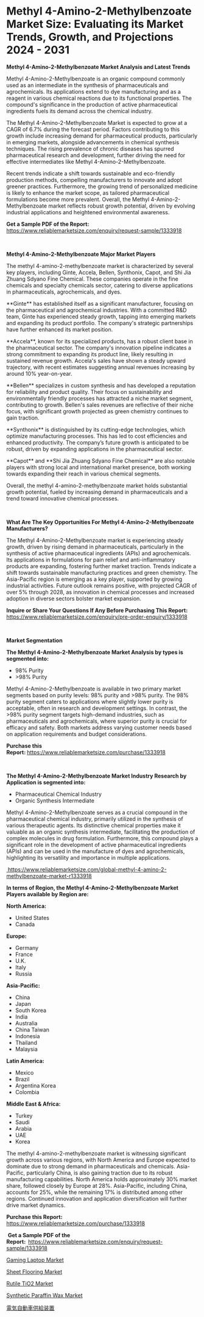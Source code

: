 <p><h1>Methyl 4-Amino-2-Methylbenzoate Market Size: Evaluating its Market Trends, Growth, and Projections 2024 - 2031</h1></p><p><strong>Methyl 4-Amino-2-Methylbenzoate Market Analysis and Latest Trends</strong></p>
<p><p>Methyl 4-Amino-2-Methylbenzoate is an organic compound commonly used as an intermediate in the synthesis of pharmaceuticals and agrochemicals. Its applications extend to dye manufacturing and as a reagent in various chemical reactions due to its functional properties. The compound's significance in the production of active pharmaceutical ingredients fuels its demand across the chemical industry.</p><p>The Methyl 4-Amino-2-Methylbenzoate Market is expected to grow at a CAGR of 6.7% during the forecast period. Factors contributing to this growth include increasing demand for pharmaceutical products, particularly in emerging markets, alongside advancements in chemical synthesis techniques. The rising prevalence of chronic diseases has spurred pharmaceutical research and development, further driving the need for effective intermediates like Methyl 4-Amino-2-Methylbenzoate.</p><p>Recent trends indicate a shift towards sustainable and eco-friendly production methods, compelling manufacturers to innovate and adopt greener practices. Furthermore, the growing trend of personalized medicine is likely to enhance the market scope, as tailored pharmaceutical formulations become more prevalent. Overall, the Methyl 4-Amino-2-Methylbenzoate market reflects robust growth potential, driven by evolving industrial applications and heightened environmental awareness.</p></p>
<p><strong>Get a Sample PDF of the Report:&nbsp;</strong> <a href="https://www.reliablemarketsize.com/enquiry/request-sample/1333918?utm_campaign=1105&utm_medium=2&utm_source=Github&utm_content=ia&utm_term=12122024&utm_id=methyl-4-amino-2-methylbenzoate">https://www.reliablemarketsize.com/enquiry/request-sample/1333918</a></p>
<p>&nbsp;</p>
<p><strong>Methyl 4-Amino-2-Methylbenzoate Major Market Players</strong></p>
<p><p>The methyl 4-amino-2-methylbenzoate market is characterized by several key players, including Ginte, Accela, Bellen, Synthonix, Capot, and Shi Jia Zhuang Sdyano Fine Chemical. These companies operate in the fine chemicals and specialty chemicals sector, catering to diverse applications in pharmaceuticals, agrochemicals, and dyes.</p><p>**Ginte** has established itself as a significant manufacturer, focusing on the pharmaceutical and agrochemical industries. With a committed R&D team, Ginte has experienced steady growth, tapping into emerging markets and expanding its product portfolio. The company's strategic partnerships have further enhanced its market position.</p><p>**Accela**, known for its specialized products, has a robust client base in the pharmaceutical sector. The company's innovation pipeline indicates a strong commitment to expanding its product line, likely resulting in sustained revenue growth. Accela's sales have shown a steady upward trajectory, with recent estimates suggesting annual revenues increasing by around 10% year-on-year.</p><p>**Bellen** specializes in custom synthesis and has developed a reputation for reliability and product quality. Their focus on sustainability and environmentally friendly processes has attracted a niche market segment, contributing to growth. Bellen's sales revenues are reflective of their niche focus, with significant growth projected as green chemistry continues to gain traction.</p><p>**Synthonix** is distinguished by its cutting-edge technologies, which optimize manufacturing processes. This has led to cost efficiencies and enhanced productivity. The company’s future growth is anticipated to be robust, driven by expanding applications in the pharmaceutical sector.</p><p>**Capot** and **Shi Jia Zhuang Sdyano Fine Chemical** are also notable players with strong local and international market presence, both working towards expanding their reach in various chemical segments.</p><p>Overall, the methyl 4-amino-2-methylbenzoate market holds substantial growth potential, fueled by increasing demand in pharmaceuticals and a trend toward innovative chemical processes.</p></p>
<p>&nbsp;</p>
<p><strong>What Are The Key Opportunities For Methyl 4-Amino-2-Methylbenzoate Manufacturers?</strong></p>
<p><p>The Methyl 4-Amino-2-Methylbenzoate market is experiencing steady growth, driven by rising demand in pharmaceuticals, particularly in the synthesis of active pharmaceutical ingredients (APIs) and agrochemicals. Its applications in formulations for pain relief and anti-inflammatory products are expanding, fostering further market traction. Trends indicate a shift towards sustainable manufacturing practices and green chemistry. The Asia-Pacific region is emerging as a key player, supported by growing industrial activities. Future outlook remains positive, with projected CAGR of over 5% through 2028, as innovation in chemical processes and increased adoption in diverse sectors bolster market expansion.</p></p>
<p><strong>Inquire or Share Your Questions If Any Before Purchasing This Report:</strong> <a href="https://www.reliablemarketsize.com/enquiry/pre-order-enquiry/1333918?utm_campaign=1105&utm_medium=2&utm_source=Github&utm_content=ia&utm_term=12122024&utm_id=methyl-4-amino-2-methylbenzoate">https://www.reliablemarketsize.com/enquiry/pre-order-enquiry/1333918</a></p>
<p>&nbsp;</p>
<p><strong>Market Segmentation</strong></p>
<p><strong>The Methyl 4-Amino-2-Methylbenzoate Market Analysis by types is segmented into:</strong></p>
<p><ul><li>98% Purity</li><li>>98% Purity</li></ul></p>
<p><p>Methyl 4-Amino-2-Methylbenzoate is available in two primary market segments based on purity levels: 98% purity and >98% purity. The 98% purity segment caters to applications where slightly lower purity is acceptable, often in research and development settings. In contrast, the >98% purity segment targets high-demand industries, such as pharmaceuticals and agrochemicals, where superior purity is crucial for efficacy and safety. Both markets address varying customer needs based on application requirements and budget considerations.</p></p>
<p><strong>Purchase this Report:&nbsp;</strong><a href="https://www.reliablemarketsize.com/purchase/1333918?utm_campaign=1105&utm_medium=2&utm_source=Github&utm_content=ia&utm_term=12122024&utm_id=methyl-4-amino-2-methylbenzoate">https://www.reliablemarketsize.com/purchase/1333918</a></p>
<p>&nbsp;</p>
<p><strong>The Methyl 4-Amino-2-Methylbenzoate Market Industry Research by Application is segmented into:</strong></p>
<p><ul><li>Pharmaceutical Chemical Industry</li><li>Organic Synthesis Intermediate</li></ul></p>
<p><p>Methyl 4-Amino-2-Methylbenzoate serves as a crucial compound in the pharmaceutical chemical industry, primarily utilized in the synthesis of various therapeutic agents. Its distinctive chemical properties make it valuable as an organic synthesis intermediate, facilitating the production of complex molecules in drug formulation. Furthermore, this compound plays a significant role in the development of active pharmaceutical ingredients (APIs) and can be used in the manufacture of dyes and agrochemicals, highlighting its versatility and importance in multiple applications.</p></p>
<p><a href="https://www.reliablemarketsize.com/global-methyl-4-amino-2-methylbenzoate-market-r1333918?utm_campaign=1105&utm_medium=2&utm_source=Github&utm_content=ia&utm_term=12122024&utm_id=methyl-4-amino-2-methylbenzoate">&nbsp;https://www.reliablemarketsize.com/global-methyl-4-amino-2-methylbenzoate-market-r1333918</a></p>
<p><strong>In terms of Region, the Methyl 4-Amino-2-Methylbenzoate Market Players available by Region are:</strong></p>
<p>
    <p> <strong> North America: </strong>
        <ul>
            <li>United States</li>
            <li>Canada</li>
        </ul>
        </p> 
    <p> <strong> Europe: </strong>
        <ul>
            <li>Germany</li>
            <li>France</li>
            <li>U.K.</li>
            <li>Italy</li>
            <li>Russia</li>
        </ul>
        </p> 
    <p> <strong> Asia-Pacific: </strong>
        <ul>
            <li>China</li>
            <li>Japan</li>
            <li>South Korea</li>
            <li>India</li>
            <li>Australia</li>
            <li>China Taiwan</li>
            <li>Indonesia</li>
            <li>Thailand</li>
            <li>Malaysia</li>
        </ul>
        </p> 
    <p> <strong> Latin America: </strong>
        <ul>
            <li>Mexico</li>
            <li>Brazil</li>
            <li>Argentina Korea</li>
            <li>Colombia</li>
        </ul>
        </p> 
    <p> <strong> Middle East & Africa: </strong>
        <ul>
            <li>Turkey</li>
            <li>Saudi</li>
            <li>Arabia</li>
            <li>UAE</li>
            <li>Korea</li>
        </ul>
    </p>
    </p>
<p><p>The methyl 4-amino-2-methylbenzoate market is witnessing significant growth across various regions, with North America and Europe expected to dominate due to strong demand in pharmaceuticals and chemicals. Asia-Pacific, particularly China, is also gaining traction due to its robust manufacturing capabilities. North America holds approximately 30% market share, followed closely by Europe at 28%. Asia-Pacific, including China, accounts for 25%, while the remaining 17% is distributed among other regions. Continued innovation and application diversification will further drive market dynamics.</p></p>
<p><strong>Purchase this Report: </strong><a href="https://www.reliablemarketsize.com/purchase/1333918?utm_campaign=1105&utm_medium=2&utm_source=Github&utm_content=ia&utm_term=12122024&utm_id=methyl-4-amino-2-methylbenzoate">https://www.reliablemarketsize.com/purchase/1333918</a></p>
<p>&nbsp;<strong>Get a Sample PDF of the Report:&nbsp;&nbsp;</strong><a href="https://www.reliablemarketsize.com/enquiry/request-sample/1333918?utm_campaign=1105&utm_medium=2&utm_source=Github&utm_content=ia&utm_term=12122024&utm_id=methyl-4-amino-2-methylbenzoate">https://www.reliablemarketsize.com/enquiry/request-sample/1333918</a></p>
<p><strong></strong></p>
<p><p><a href="https://www.linkedin.com/pulse/c-hannibex-sqmmf?utm_campaign=1105&utm_medium=2&utm_source=Github&utm_content=ia&utm_term=12122024&utm_id=methyl-4-amino-2-methylbenzoate">Gaming Laptop Market</a></p><p><a href="https://www.linkedin.com/pulse/in-depth-analysis-size-researchive-6stxe?utm_campaign=1105&utm_medium=2&utm_source=Github&utm_content=ia&utm_term=12122024&utm_id=methyl-4-amino-2-methylbenzoate">Sheet Flooring Market</a></p><p><a href="https://www.linkedin.com/pulse/rutile-tio2-market-size-status-forecast-2024-2031-bultigen-igunc?utm_campaign=1105&utm_medium=2&utm_source=Github&utm_content=ia&utm_term=12122024&utm_id=methyl-4-amino-2-methylbenzoate">Rutile TiO2 Market</a></p><p><a href="https://www.linkedin.com/pulse/synthetic-paraffin-wax-market-size-expand-cagr-5-along-its-major-vyibc?utm_campaign=1105&utm_medium=2&utm_source=Github&utm_content=ia&utm_term=12122024&utm_id=methyl-4-amino-2-methylbenzoate">Synthetic Paraffin Wax Market</a></p><p><a href="https://github.com/lababdou/Market-Research-Report-List-6/blob/main/340392927502.md?utm_campaign=1105&utm_medium=2&utm_source=Github&utm_content=ia&utm_term=12122024&utm_id=methyl-4-amino-2-methylbenzoate">電気自動車供給装置</a></p></p>